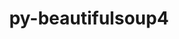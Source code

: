 ---
title: "py-beautifulsoup4"
layout: cache
categories: [package, develop]
meta: {"compilers": ["gcc@=11.1.0", "gcc@=11.4.0", "gcc@=9.4.0", "oneapi@=2024.2.1"], "num_specs": 47, "num_specs_by_stack": {"data-vis-sdk": 4, "e4s": 16, "e4s-neoverse-v2": 6, "e4s-neoverse_v1": 6, "e4s-oneapi": 12, "e4s-power": 3, "root": 47}, "oss": ["ubuntu20.04", "ubuntu22.04"], "platforms": ["linux"], "stacks": ["data-vis-sdk", "e4s", "e4s-neoverse-v2", "e4s-neoverse_v1", "e4s-oneapi", "e4s-power", "root"], "targets": ["neoverse_v1", "neoverse_v2", "ppc64le", "x86_64_v3"], "versions": ["4.12.3"]}
spec_details: [{"compiler": "gcc@=9.4.0", "hash": "bxrdi7urhe5utqt7emqmocmfy55n6aiy", "os": "ubuntu20.04", "platform": "linux", "size": "-", "stacks": ["e4s-power", "root"], "tarball": "https://binaries.spack.io/develop/build_cache/linux-ubuntu20.04-ppc64le/gcc-9.4.0/py-beautifulsoup4-4.12.3/linux-ubuntu20.04-ppc64le-gcc-9.4.0-py-beautifulsoup4-4.12.3-bxrdi7urhe5utqt7emqmocmfy55n6aiy.spack", "target": "ppc64le", "variants": ["build_system=python_pip", "~html5lib", "~lxml"], "versions": ["4.12.3"]}, {"compiler": "gcc@=9.4.0", "hash": "46rauirbcauqtftfmifmdltvjamqnh4j", "os": "ubuntu20.04", "platform": "linux", "size": "-", "stacks": ["e4s-power", "root"], "tarball": "https://binaries.spack.io/develop/build_cache/linux-ubuntu20.04-ppc64le/gcc-9.4.0/py-beautifulsoup4-4.12.3/linux-ubuntu20.04-ppc64le-gcc-9.4.0-py-beautifulsoup4-4.12.3-46rauirbcauqtftfmifmdltvjamqnh4j.spack", "target": "ppc64le", "variants": ["build_system=python_pip", "~html5lib", "~lxml"], "versions": ["4.12.3"]}, {"compiler": "gcc@=9.4.0", "hash": "mcqc6jxmjafn6mmnwgsb67t5mmoyvw3h", "os": "ubuntu20.04", "platform": "linux", "size": "-", "stacks": ["e4s-power", "root"], "tarball": "https://binaries.spack.io/develop/build_cache/linux-ubuntu20.04-ppc64le/gcc-9.4.0/py-beautifulsoup4-4.12.3/linux-ubuntu20.04-ppc64le-gcc-9.4.0-py-beautifulsoup4-4.12.3-mcqc6jxmjafn6mmnwgsb67t5mmoyvw3h.spack", "target": "ppc64le", "variants": ["build_system=python_pip", "~html5lib", "~lxml"], "versions": ["4.12.3"]}, {"compiler": "gcc@=11.1.0", "hash": "eda3dp5ilh22lxedhd2oqje2eukvxgha", "os": "ubuntu20.04", "platform": "linux", "size": "-", "stacks": ["data-vis-sdk", "root"], "tarball": "https://binaries.spack.io/develop/build_cache/linux-ubuntu20.04-x86_64_v3/gcc-11.1.0/py-beautifulsoup4-4.12.3/linux-ubuntu20.04-x86_64_v3-gcc-11.1.0-py-beautifulsoup4-4.12.3-eda3dp5ilh22lxedhd2oqje2eukvxgha.spack", "target": "x86_64_v3", "variants": ["build_system=python_pip", "~html5lib", "~lxml"], "versions": ["4.12.3"]}, {"compiler": "gcc@=11.1.0", "hash": "q2sbtbvdyslagj5hd5uvnxbpchjvemwh", "os": "ubuntu20.04", "platform": "linux", "size": "-", "stacks": ["data-vis-sdk", "root"], "tarball": "https://binaries.spack.io/develop/build_cache/linux-ubuntu20.04-x86_64_v3/gcc-11.1.0/py-beautifulsoup4-4.12.3/linux-ubuntu20.04-x86_64_v3-gcc-11.1.0-py-beautifulsoup4-4.12.3-q2sbtbvdyslagj5hd5uvnxbpchjvemwh.spack", "target": "x86_64_v3", "variants": ["build_system=python_pip", "~html5lib", "~lxml"], "versions": ["4.12.3"]}, {"compiler": "gcc@=11.1.0", "hash": "hl35vcka4r7b25dv4ogpndahvrqnvkru", "os": "ubuntu20.04", "platform": "linux", "size": "-", "stacks": ["data-vis-sdk", "root"], "tarball": "https://binaries.spack.io/develop/build_cache/linux-ubuntu20.04-x86_64_v3/gcc-11.1.0/py-beautifulsoup4-4.12.3/linux-ubuntu20.04-x86_64_v3-gcc-11.1.0-py-beautifulsoup4-4.12.3-hl35vcka4r7b25dv4ogpndahvrqnvkru.spack", "target": "x86_64_v3", "variants": ["build_system=python_pip", "~html5lib", "~lxml"], "versions": ["4.12.3"]}, {"compiler": "gcc@=11.1.0", "hash": "xjhwyfnnomz44syakps2sqvtnpjmos2z", "os": "ubuntu20.04", "platform": "linux", "size": "-", "stacks": ["data-vis-sdk", "root"], "tarball": "https://binaries.spack.io/develop/build_cache/linux-ubuntu20.04-x86_64_v3/gcc-11.1.0/py-beautifulsoup4-4.12.3/linux-ubuntu20.04-x86_64_v3-gcc-11.1.0-py-beautifulsoup4-4.12.3-xjhwyfnnomz44syakps2sqvtnpjmos2z.spack", "target": "x86_64_v3", "variants": ["build_system=python_pip", "~html5lib", "~lxml"], "versions": ["4.12.3"]}, {"compiler": "gcc@=11.4.0", "hash": "7da4qbcngsg5yebdxsx5mldqvnfntr4o", "os": "ubuntu22.04", "platform": "linux", "size": "-", "stacks": ["e4s-neoverse_v1", "root"], "tarball": "https://binaries.spack.io/develop/build_cache/linux-ubuntu22.04-neoverse_v1/gcc-11.4.0/py-beautifulsoup4-4.12.3/linux-ubuntu22.04-neoverse_v1-gcc-11.4.0-py-beautifulsoup4-4.12.3-7da4qbcngsg5yebdxsx5mldqvnfntr4o.spack", "target": "neoverse_v1", "variants": ["build_system=python_pip", "~html5lib", "~lxml"], "versions": ["4.12.3"]}, {"compiler": "gcc@=11.4.0", "hash": "jnnp4xkxa2wyz2kfomzra2txc4mqtv4e", "os": "ubuntu22.04", "platform": "linux", "size": "-", "stacks": ["e4s-neoverse_v1", "root"], "tarball": "https://binaries.spack.io/develop/build_cache/linux-ubuntu22.04-neoverse_v1/gcc-11.4.0/py-beautifulsoup4-4.12.3/linux-ubuntu22.04-neoverse_v1-gcc-11.4.0-py-beautifulsoup4-4.12.3-jnnp4xkxa2wyz2kfomzra2txc4mqtv4e.spack", "target": "neoverse_v1", "variants": ["build_system=python_pip", "~html5lib", "~lxml"], "versions": ["4.12.3"]}, {"compiler": "gcc@=11.4.0", "hash": "ywgnhswx76hzgw6ndowbnxle6av3u3cq", "os": "ubuntu22.04", "platform": "linux", "size": "-", "stacks": ["e4s-neoverse_v1", "root"], "tarball": "https://binaries.spack.io/develop/build_cache/linux-ubuntu22.04-neoverse_v1/gcc-11.4.0/py-beautifulsoup4-4.12.3/linux-ubuntu22.04-neoverse_v1-gcc-11.4.0-py-beautifulsoup4-4.12.3-ywgnhswx76hzgw6ndowbnxle6av3u3cq.spack", "target": "neoverse_v1", "variants": ["build_system=python_pip", "~html5lib", "~lxml"], "versions": ["4.12.3"]}, {"compiler": "gcc@=11.4.0", "hash": "2g55tcbi47m3z6twavjpnx66iq7nk2ad", "os": "ubuntu22.04", "platform": "linux", "size": "-", "stacks": ["e4s-neoverse_v1", "root"], "tarball": "https://binaries.spack.io/develop/build_cache/linux-ubuntu22.04-neoverse_v1/gcc-11.4.0/py-beautifulsoup4-4.12.3/linux-ubuntu22.04-neoverse_v1-gcc-11.4.0-py-beautifulsoup4-4.12.3-2g55tcbi47m3z6twavjpnx66iq7nk2ad.spack", "target": "neoverse_v1", "variants": ["build_system=python_pip", "~html5lib", "~lxml"], "versions": ["4.12.3"]}, {"compiler": "gcc@=11.4.0", "hash": "bbnrcpb5mkfanie6mlhjaafafurlvcnm", "os": "ubuntu22.04", "platform": "linux", "size": "-", "stacks": ["e4s-neoverse_v1", "root"], "tarball": "https://binaries.spack.io/develop/build_cache/linux-ubuntu22.04-neoverse_v1/gcc-11.4.0/py-beautifulsoup4-4.12.3/linux-ubuntu22.04-neoverse_v1-gcc-11.4.0-py-beautifulsoup4-4.12.3-bbnrcpb5mkfanie6mlhjaafafurlvcnm.spack", "target": "neoverse_v1", "variants": ["build_system=python_pip", "~html5lib", "~lxml"], "versions": ["4.12.3"]}, {"compiler": "gcc@=11.4.0", "hash": "o4qvbzt6uzldx2ypqiokxgaylfg4y3sj", "os": "ubuntu22.04", "platform": "linux", "size": "-", "stacks": ["e4s-neoverse_v1", "root"], "tarball": "https://binaries.spack.io/develop/build_cache/linux-ubuntu22.04-neoverse_v1/gcc-11.4.0/py-beautifulsoup4-4.12.3/linux-ubuntu22.04-neoverse_v1-gcc-11.4.0-py-beautifulsoup4-4.12.3-o4qvbzt6uzldx2ypqiokxgaylfg4y3sj.spack", "target": "neoverse_v1", "variants": ["build_system=python_pip", "~html5lib", "~lxml"], "versions": ["4.12.3"]}, {"compiler": "gcc@=11.4.0", "hash": "z7nbk4awe5hsw3w333vxciq532e4nxhg", "os": "ubuntu22.04", "platform": "linux", "size": "-", "stacks": ["e4s-neoverse-v2", "root"], "tarball": "https://binaries.spack.io/develop/build_cache/linux-ubuntu22.04-neoverse_v2/gcc-11.4.0/py-beautifulsoup4-4.12.3/linux-ubuntu22.04-neoverse_v2-gcc-11.4.0-py-beautifulsoup4-4.12.3-z7nbk4awe5hsw3w333vxciq532e4nxhg.spack", "target": "neoverse_v2", "variants": ["build_system=python_pip", "~html5lib", "~lxml"], "versions": ["4.12.3"]}, {"compiler": "gcc@=11.4.0", "hash": "y36wbzm4k5d27r4yolhrngqznjwzjvbq", "os": "ubuntu22.04", "platform": "linux", "size": "-", "stacks": ["e4s-neoverse-v2", "root"], "tarball": "https://binaries.spack.io/develop/build_cache/linux-ubuntu22.04-neoverse_v2/gcc-11.4.0/py-beautifulsoup4-4.12.3/linux-ubuntu22.04-neoverse_v2-gcc-11.4.0-py-beautifulsoup4-4.12.3-y36wbzm4k5d27r4yolhrngqznjwzjvbq.spack", "target": "neoverse_v2", "variants": ["build_system=python_pip", "~html5lib", "~lxml"], "versions": ["4.12.3"]}, {"compiler": "gcc@=11.4.0", "hash": "uak4ubwgdwxf7yyerwdv6h2gqb5twwyn", "os": "ubuntu22.04", "platform": "linux", "size": "-", "stacks": ["e4s-neoverse-v2", "root"], "tarball": "https://binaries.spack.io/develop/build_cache/linux-ubuntu22.04-neoverse_v2/gcc-11.4.0/py-beautifulsoup4-4.12.3/linux-ubuntu22.04-neoverse_v2-gcc-11.4.0-py-beautifulsoup4-4.12.3-uak4ubwgdwxf7yyerwdv6h2gqb5twwyn.spack", "target": "neoverse_v2", "variants": ["build_system=python_pip", "~html5lib", "~lxml"], "versions": ["4.12.3"]}, {"compiler": "gcc@=11.4.0", "hash": "aszyjss2d7xhhv5fzy4g467mbawxtuji", "os": "ubuntu22.04", "platform": "linux", "size": "-", "stacks": ["e4s-neoverse-v2", "root"], "tarball": "https://binaries.spack.io/develop/build_cache/linux-ubuntu22.04-neoverse_v2/gcc-11.4.0/py-beautifulsoup4-4.12.3/linux-ubuntu22.04-neoverse_v2-gcc-11.4.0-py-beautifulsoup4-4.12.3-aszyjss2d7xhhv5fzy4g467mbawxtuji.spack", "target": "neoverse_v2", "variants": ["build_system=python_pip", "~html5lib", "~lxml"], "versions": ["4.12.3"]}, {"compiler": "gcc@=11.4.0", "hash": "cgf4frr3e72gzcr4yxaly3kiuthntier", "os": "ubuntu22.04", "platform": "linux", "size": "-", "stacks": ["e4s-neoverse-v2", "root"], "tarball": "https://binaries.spack.io/develop/build_cache/linux-ubuntu22.04-neoverse_v2/gcc-11.4.0/py-beautifulsoup4-4.12.3/linux-ubuntu22.04-neoverse_v2-gcc-11.4.0-py-beautifulsoup4-4.12.3-cgf4frr3e72gzcr4yxaly3kiuthntier.spack", "target": "neoverse_v2", "variants": ["build_system=python_pip", "~html5lib", "~lxml"], "versions": ["4.12.3"]}, {"compiler": "gcc@=11.4.0", "hash": "htila6bqkud6uxsb7kqj54n5ihcpqpsm", "os": "ubuntu22.04", "platform": "linux", "size": "-", "stacks": ["e4s-neoverse-v2", "root"], "tarball": "https://binaries.spack.io/develop/build_cache/linux-ubuntu22.04-neoverse_v2/gcc-11.4.0/py-beautifulsoup4-4.12.3/linux-ubuntu22.04-neoverse_v2-gcc-11.4.0-py-beautifulsoup4-4.12.3-htila6bqkud6uxsb7kqj54n5ihcpqpsm.spack", "target": "neoverse_v2", "variants": ["build_system=python_pip", "~html5lib", "~lxml"], "versions": ["4.12.3"]}, {"compiler": "gcc@=11.4.0", "hash": "os6lq4wb7tmar2ck6cuyqcqfrbov7ueo", "os": "ubuntu22.04", "platform": "linux", "size": "-", "stacks": ["e4s", "root"], "tarball": "https://binaries.spack.io/develop/build_cache/linux-ubuntu22.04-x86_64_v3/gcc-11.4.0/py-beautifulsoup4-4.12.3/linux-ubuntu22.04-x86_64_v3-gcc-11.4.0-py-beautifulsoup4-4.12.3-os6lq4wb7tmar2ck6cuyqcqfrbov7ueo.spack", "target": "x86_64_v3", "variants": ["build_system=python_pip", "~html5lib", "~lxml"], "versions": ["4.12.3"]}, {"compiler": "gcc@=11.4.0", "hash": "ekiasijvv6ulkpp4bt3n5ggndnpe7rls", "os": "ubuntu22.04", "platform": "linux", "size": "-", "stacks": ["e4s", "root"], "tarball": "https://binaries.spack.io/develop/build_cache/linux-ubuntu22.04-x86_64_v3/gcc-11.4.0/py-beautifulsoup4-4.12.3/linux-ubuntu22.04-x86_64_v3-gcc-11.4.0-py-beautifulsoup4-4.12.3-ekiasijvv6ulkpp4bt3n5ggndnpe7rls.spack", "target": "x86_64_v3", "variants": ["build_system=python_pip", "~html5lib", "~lxml"], "versions": ["4.12.3"]}, {"compiler": "gcc@=11.4.0", "hash": "pxilvtmtxrcjcqgxaw4cmy5avermdmpz", "os": "ubuntu22.04", "platform": "linux", "size": "-", "stacks": ["e4s", "root"], "tarball": "https://binaries.spack.io/develop/build_cache/linux-ubuntu22.04-x86_64_v3/gcc-11.4.0/py-beautifulsoup4-4.12.3/linux-ubuntu22.04-x86_64_v3-gcc-11.4.0-py-beautifulsoup4-4.12.3-pxilvtmtxrcjcqgxaw4cmy5avermdmpz.spack", "target": "x86_64_v3", "variants": ["build_system=python_pip", "~html5lib", "~lxml"], "versions": ["4.12.3"]}, {"compiler": "gcc@=11.4.0", "hash": "bibwjgr6grzqu5j42jq4t7wauewfwqki", "os": "ubuntu22.04", "platform": "linux", "size": "-", "stacks": ["e4s", "root"], "tarball": "https://binaries.spack.io/develop/build_cache/linux-ubuntu22.04-x86_64_v3/gcc-11.4.0/py-beautifulsoup4-4.12.3/linux-ubuntu22.04-x86_64_v3-gcc-11.4.0-py-beautifulsoup4-4.12.3-bibwjgr6grzqu5j42jq4t7wauewfwqki.spack", "target": "x86_64_v3", "variants": ["build_system=python_pip", "~html5lib", "~lxml"], "versions": ["4.12.3"]}, {"compiler": "gcc@=11.4.0", "hash": "4vrt6orn5oqgr6f65mfst3m4c56b6hqo", "os": "ubuntu22.04", "platform": "linux", "size": "-", "stacks": ["e4s", "root"], "tarball": "https://binaries.spack.io/develop/build_cache/linux-ubuntu22.04-x86_64_v3/gcc-11.4.0/py-beautifulsoup4-4.12.3/linux-ubuntu22.04-x86_64_v3-gcc-11.4.0-py-beautifulsoup4-4.12.3-4vrt6orn5oqgr6f65mfst3m4c56b6hqo.spack", "target": "x86_64_v3", "variants": ["build_system=python_pip", "~html5lib", "~lxml"], "versions": ["4.12.3"]}, {"compiler": "gcc@=11.4.0", "hash": "6ipeoxncjczmwfachjqcflpy6l6rgjes", "os": "ubuntu22.04", "platform": "linux", "size": "-", "stacks": ["e4s", "root"], "tarball": "https://binaries.spack.io/develop/build_cache/linux-ubuntu22.04-x86_64_v3/gcc-11.4.0/py-beautifulsoup4-4.12.3/linux-ubuntu22.04-x86_64_v3-gcc-11.4.0-py-beautifulsoup4-4.12.3-6ipeoxncjczmwfachjqcflpy6l6rgjes.spack", "target": "x86_64_v3", "variants": ["build_system=python_pip", "~html5lib", "~lxml"], "versions": ["4.12.3"]}, {"compiler": "gcc@=11.4.0", "hash": "bcan6whmovqzuzurgn56nbfqeewyhp6a", "os": "ubuntu22.04", "platform": "linux", "size": "-", "stacks": ["e4s", "root"], "tarball": "https://binaries.spack.io/develop/build_cache/linux-ubuntu22.04-x86_64_v3/gcc-11.4.0/py-beautifulsoup4-4.12.3/linux-ubuntu22.04-x86_64_v3-gcc-11.4.0-py-beautifulsoup4-4.12.3-bcan6whmovqzuzurgn56nbfqeewyhp6a.spack", "target": "x86_64_v3", "variants": ["build_system=python_pip", "~html5lib", "~lxml"], "versions": ["4.12.3"]}, {"compiler": "gcc@=11.4.0", "hash": "ednz7z4qqrdfh7amg2isvft5474qbmnq", "os": "ubuntu22.04", "platform": "linux", "size": "-", "stacks": ["e4s", "root"], "tarball": "https://binaries.spack.io/develop/build_cache/linux-ubuntu22.04-x86_64_v3/gcc-11.4.0/py-beautifulsoup4-4.12.3/linux-ubuntu22.04-x86_64_v3-gcc-11.4.0-py-beautifulsoup4-4.12.3-ednz7z4qqrdfh7amg2isvft5474qbmnq.spack", "target": "x86_64_v3", "variants": ["build_system=python_pip", "~html5lib", "~lxml"], "versions": ["4.12.3"]}, {"compiler": "gcc@=11.4.0", "hash": "gfh6tckofevlq5sx4jpuwr463pq5evyn", "os": "ubuntu22.04", "platform": "linux", "size": "-", "stacks": ["e4s", "root"], "tarball": "https://binaries.spack.io/develop/build_cache/linux-ubuntu22.04-x86_64_v3/gcc-11.4.0/py-beautifulsoup4-4.12.3/linux-ubuntu22.04-x86_64_v3-gcc-11.4.0-py-beautifulsoup4-4.12.3-gfh6tckofevlq5sx4jpuwr463pq5evyn.spack", "target": "x86_64_v3", "variants": ["build_system=python_pip", "~html5lib", "~lxml"], "versions": ["4.12.3"]}, {"compiler": "gcc@=11.4.0", "hash": "gsrgxjz6zvj4oi7bmadi2pvdodvbhrhx", "os": "ubuntu22.04", "platform": "linux", "size": "-", "stacks": ["e4s", "root"], "tarball": "https://binaries.spack.io/develop/build_cache/linux-ubuntu22.04-x86_64_v3/gcc-11.4.0/py-beautifulsoup4-4.12.3/linux-ubuntu22.04-x86_64_v3-gcc-11.4.0-py-beautifulsoup4-4.12.3-gsrgxjz6zvj4oi7bmadi2pvdodvbhrhx.spack", "target": "x86_64_v3", "variants": ["build_system=python_pip", "~html5lib", "~lxml"], "versions": ["4.12.3"]}, {"compiler": "gcc@=11.4.0", "hash": "hyusdpo4rbtu2thdhywj4dzhrlpamo3e", "os": "ubuntu22.04", "platform": "linux", "size": "-", "stacks": ["e4s", "root"], "tarball": "https://binaries.spack.io/develop/build_cache/linux-ubuntu22.04-x86_64_v3/gcc-11.4.0/py-beautifulsoup4-4.12.3/linux-ubuntu22.04-x86_64_v3-gcc-11.4.0-py-beautifulsoup4-4.12.3-hyusdpo4rbtu2thdhywj4dzhrlpamo3e.spack", "target": "x86_64_v3", "variants": ["build_system=python_pip", "~html5lib", "~lxml"], "versions": ["4.12.3"]}, {"compiler": "gcc@=11.4.0", "hash": "icl24ysjgaqqwtk3pjkirauclynj66to", "os": "ubuntu22.04", "platform": "linux", "size": "-", "stacks": ["e4s", "root"], "tarball": "https://binaries.spack.io/develop/build_cache/linux-ubuntu22.04-x86_64_v3/gcc-11.4.0/py-beautifulsoup4-4.12.3/linux-ubuntu22.04-x86_64_v3-gcc-11.4.0-py-beautifulsoup4-4.12.3-icl24ysjgaqqwtk3pjkirauclynj66to.spack", "target": "x86_64_v3", "variants": ["build_system=python_pip", "~html5lib", "~lxml"], "versions": ["4.12.3"]}, {"compiler": "gcc@=11.4.0", "hash": "kxgdtrceuirap5o6jrcbtio7aiwd3h6q", "os": "ubuntu22.04", "platform": "linux", "size": "-", "stacks": ["e4s", "root"], "tarball": "https://binaries.spack.io/develop/build_cache/linux-ubuntu22.04-x86_64_v3/gcc-11.4.0/py-beautifulsoup4-4.12.3/linux-ubuntu22.04-x86_64_v3-gcc-11.4.0-py-beautifulsoup4-4.12.3-kxgdtrceuirap5o6jrcbtio7aiwd3h6q.spack", "target": "x86_64_v3", "variants": ["build_system=python_pip", "~html5lib", "~lxml"], "versions": ["4.12.3"]}, {"compiler": "gcc@=11.4.0", "hash": "lnndmtnnri6ct5nkprp23pdvbixau2zs", "os": "ubuntu22.04", "platform": "linux", "size": "-", "stacks": ["e4s", "root"], "tarball": "https://binaries.spack.io/develop/build_cache/linux-ubuntu22.04-x86_64_v3/gcc-11.4.0/py-beautifulsoup4-4.12.3/linux-ubuntu22.04-x86_64_v3-gcc-11.4.0-py-beautifulsoup4-4.12.3-lnndmtnnri6ct5nkprp23pdvbixau2zs.spack", "target": "x86_64_v3", "variants": ["build_system=python_pip", "~html5lib", "~lxml"], "versions": ["4.12.3"]}, {"compiler": "gcc@=11.4.0", "hash": "qnk4cy3ctl54clfpbm4ldqdiuzuzrbhw", "os": "ubuntu22.04", "platform": "linux", "size": "-", "stacks": ["e4s", "root"], "tarball": "https://binaries.spack.io/develop/build_cache/linux-ubuntu22.04-x86_64_v3/gcc-11.4.0/py-beautifulsoup4-4.12.3/linux-ubuntu22.04-x86_64_v3-gcc-11.4.0-py-beautifulsoup4-4.12.3-qnk4cy3ctl54clfpbm4ldqdiuzuzrbhw.spack", "target": "x86_64_v3", "variants": ["build_system=python_pip", "~html5lib", "~lxml"], "versions": ["4.12.3"]}, {"compiler": "gcc@=11.4.0", "hash": "rgg3mddelvej367aie55vkevw6t2vksm", "os": "ubuntu22.04", "platform": "linux", "size": "-", "stacks": ["e4s", "root"], "tarball": "https://binaries.spack.io/develop/build_cache/linux-ubuntu22.04-x86_64_v3/gcc-11.4.0/py-beautifulsoup4-4.12.3/linux-ubuntu22.04-x86_64_v3-gcc-11.4.0-py-beautifulsoup4-4.12.3-rgg3mddelvej367aie55vkevw6t2vksm.spack", "target": "x86_64_v3", "variants": ["build_system=python_pip", "~html5lib", "~lxml"], "versions": ["4.12.3"]}, {"compiler": "oneapi@=2024.2.1", "hash": "x2dwnoofchp7cy3b6qt6oushb6xn7euo", "os": "ubuntu22.04", "platform": "linux", "size": "-", "stacks": ["e4s-oneapi", "root"], "tarball": "https://binaries.spack.io/develop/build_cache/linux-ubuntu22.04-x86_64_v3/oneapi-2024.2.1/py-beautifulsoup4-4.12.3/linux-ubuntu22.04-x86_64_v3-oneapi-2024.2.1-py-beautifulsoup4-4.12.3-x2dwnoofchp7cy3b6qt6oushb6xn7euo.spack", "target": "x86_64_v3", "variants": ["build_system=python_pip", "~html5lib", "~lxml"], "versions": ["4.12.3"]}, {"compiler": "oneapi@=2024.2.1", "hash": "defvkrttuwnyoxagerwnkuypirhioci6", "os": "ubuntu22.04", "platform": "linux", "size": "-", "stacks": ["e4s-oneapi", "root"], "tarball": "https://binaries.spack.io/develop/build_cache/linux-ubuntu22.04-x86_64_v3/oneapi-2024.2.1/py-beautifulsoup4-4.12.3/linux-ubuntu22.04-x86_64_v3-oneapi-2024.2.1-py-beautifulsoup4-4.12.3-defvkrttuwnyoxagerwnkuypirhioci6.spack", "target": "x86_64_v3", "variants": ["build_system=python_pip", "~html5lib", "~lxml"], "versions": ["4.12.3"]}, {"compiler": "oneapi@=2024.2.1", "hash": "4ghpcsfrpkuk4n7c3wzcktc2x7duzy6e", "os": "ubuntu22.04", "platform": "linux", "size": "-", "stacks": ["e4s-oneapi", "root"], "tarball": "https://binaries.spack.io/develop/build_cache/linux-ubuntu22.04-x86_64_v3/oneapi-2024.2.1/py-beautifulsoup4-4.12.3/linux-ubuntu22.04-x86_64_v3-oneapi-2024.2.1-py-beautifulsoup4-4.12.3-4ghpcsfrpkuk4n7c3wzcktc2x7duzy6e.spack", "target": "x86_64_v3", "variants": ["build_system=python_pip", "~html5lib", "~lxml"], "versions": ["4.12.3"]}, {"compiler": "oneapi@=2024.2.1", "hash": "nlhnxv5gcftfuevgmvpnshrfsmbai44k", "os": "ubuntu22.04", "platform": "linux", "size": "-", "stacks": ["e4s-oneapi", "root"], "tarball": "https://binaries.spack.io/develop/build_cache/linux-ubuntu22.04-x86_64_v3/oneapi-2024.2.1/py-beautifulsoup4-4.12.3/linux-ubuntu22.04-x86_64_v3-oneapi-2024.2.1-py-beautifulsoup4-4.12.3-nlhnxv5gcftfuevgmvpnshrfsmbai44k.spack", "target": "x86_64_v3", "variants": ["build_system=python_pip", "~html5lib", "~lxml"], "versions": ["4.12.3"]}, {"compiler": "oneapi@=2024.2.1", "hash": "7tojt5h6uwiuyr5dfflrwfyqjad3owxp", "os": "ubuntu22.04", "platform": "linux", "size": "-", "stacks": ["e4s-oneapi", "root"], "tarball": "https://binaries.spack.io/develop/build_cache/linux-ubuntu22.04-x86_64_v3/oneapi-2024.2.1/py-beautifulsoup4-4.12.3/linux-ubuntu22.04-x86_64_v3-oneapi-2024.2.1-py-beautifulsoup4-4.12.3-7tojt5h6uwiuyr5dfflrwfyqjad3owxp.spack", "target": "x86_64_v3", "variants": ["build_system=python_pip", "~html5lib", "~lxml"], "versions": ["4.12.3"]}, {"compiler": "oneapi@=2024.2.1", "hash": "u7vbwahvkcegqanef7nfxlqtvbvostqa", "os": "ubuntu22.04", "platform": "linux", "size": "-", "stacks": ["e4s-oneapi", "root"], "tarball": "https://binaries.spack.io/develop/build_cache/linux-ubuntu22.04-x86_64_v3/oneapi-2024.2.1/py-beautifulsoup4-4.12.3/linux-ubuntu22.04-x86_64_v3-oneapi-2024.2.1-py-beautifulsoup4-4.12.3-u7vbwahvkcegqanef7nfxlqtvbvostqa.spack", "target": "x86_64_v3", "variants": ["build_system=python_pip", "~html5lib", "~lxml"], "versions": ["4.12.3"]}, {"compiler": "oneapi@=2024.2.1", "hash": "2ndoicmgq37jm44yg4smcrymg6aum7ss", "os": "ubuntu22.04", "platform": "linux", "size": "-", "stacks": ["e4s-oneapi", "root"], "tarball": "https://binaries.spack.io/develop/build_cache/linux-ubuntu22.04-x86_64_v3/oneapi-2024.2.1/py-beautifulsoup4-4.12.3/linux-ubuntu22.04-x86_64_v3-oneapi-2024.2.1-py-beautifulsoup4-4.12.3-2ndoicmgq37jm44yg4smcrymg6aum7ss.spack", "target": "x86_64_v3", "variants": ["build_system=python_pip", "~html5lib", "~lxml"], "versions": ["4.12.3"]}, {"compiler": "oneapi@=2024.2.1", "hash": "6o5azgqhuz6fnutatmtgxunk77u6kcaw", "os": "ubuntu22.04", "platform": "linux", "size": "-", "stacks": ["e4s-oneapi", "root"], "tarball": "https://binaries.spack.io/develop/build_cache/linux-ubuntu22.04-x86_64_v3/oneapi-2024.2.1/py-beautifulsoup4-4.12.3/linux-ubuntu22.04-x86_64_v3-oneapi-2024.2.1-py-beautifulsoup4-4.12.3-6o5azgqhuz6fnutatmtgxunk77u6kcaw.spack", "target": "x86_64_v3", "variants": ["build_system=python_pip", "~html5lib", "~lxml"], "versions": ["4.12.3"]}, {"compiler": "oneapi@=2024.2.1", "hash": "gjj5sdwvydobfbzcu7cmout2owdec335", "os": "ubuntu22.04", "platform": "linux", "size": "-", "stacks": ["e4s-oneapi", "root"], "tarball": "https://binaries.spack.io/develop/build_cache/linux-ubuntu22.04-x86_64_v3/oneapi-2024.2.1/py-beautifulsoup4-4.12.3/linux-ubuntu22.04-x86_64_v3-oneapi-2024.2.1-py-beautifulsoup4-4.12.3-gjj5sdwvydobfbzcu7cmout2owdec335.spack", "target": "x86_64_v3", "variants": ["build_system=python_pip", "~html5lib", "~lxml"], "versions": ["4.12.3"]}, {"compiler": "oneapi@=2024.2.1", "hash": "i6tvwnzag65dasfhfi2bsv6khfiwwwi3", "os": "ubuntu22.04", "platform": "linux", "size": "-", "stacks": ["e4s-oneapi", "root"], "tarball": "https://binaries.spack.io/develop/build_cache/linux-ubuntu22.04-x86_64_v3/oneapi-2024.2.1/py-beautifulsoup4-4.12.3/linux-ubuntu22.04-x86_64_v3-oneapi-2024.2.1-py-beautifulsoup4-4.12.3-i6tvwnzag65dasfhfi2bsv6khfiwwwi3.spack", "target": "x86_64_v3", "variants": ["build_system=python_pip", "~html5lib", "~lxml"], "versions": ["4.12.3"]}, {"compiler": "oneapi@=2024.2.1", "hash": "x6a2ekeyuffrfjcjjt4dpbovi4usl33t", "os": "ubuntu22.04", "platform": "linux", "size": "-", "stacks": ["e4s-oneapi", "root"], "tarball": "https://binaries.spack.io/develop/build_cache/linux-ubuntu22.04-x86_64_v3/oneapi-2024.2.1/py-beautifulsoup4-4.12.3/linux-ubuntu22.04-x86_64_v3-oneapi-2024.2.1-py-beautifulsoup4-4.12.3-x6a2ekeyuffrfjcjjt4dpbovi4usl33t.spack", "target": "x86_64_v3", "variants": ["build_system=python_pip", "~html5lib", "~lxml"], "versions": ["4.12.3"]}, {"compiler": "oneapi@=2024.2.1", "hash": "yhpnoxoddiiwmlo5ign6colsmoc7bj2g", "os": "ubuntu22.04", "platform": "linux", "size": "-", "stacks": ["e4s-oneapi", "root"], "tarball": "https://binaries.spack.io/develop/build_cache/linux-ubuntu22.04-x86_64_v3/oneapi-2024.2.1/py-beautifulsoup4-4.12.3/linux-ubuntu22.04-x86_64_v3-oneapi-2024.2.1-py-beautifulsoup4-4.12.3-yhpnoxoddiiwmlo5ign6colsmoc7bj2g.spack", "target": "x86_64_v3", "variants": ["build_system=python_pip", "~html5lib", "~lxml"], "versions": ["4.12.3"]}]
---